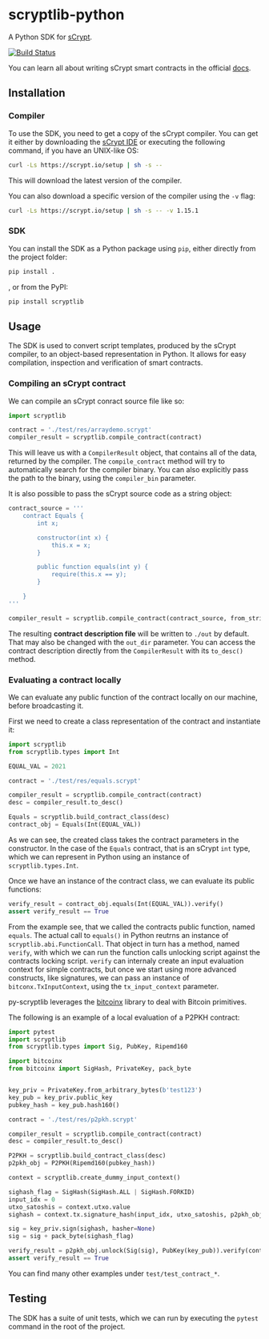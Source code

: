 # scryptlib-python
A Python SDK for [sCrypt](https://scrypt.io/).

[![Build Status](https://app.travis-ci.com/sCrypt-Inc/py-scryptlib.svg?branch=main)](https://travis-ci.com/sCrypt-Inc/py-scryptlib)

You can learn all about writing sCrypt smart contracts in the official [docs](https://scryptdoc.readthedocs.io/en/latest/intro.html).

## Installation

### Compiler

To use the SDK, you need to get a copy of the sCrypt compiler. You can get it either by downloading the [sCrypt IDE](https://scrypt.io/#download) or executing the following command, if you have an UNIX-like OS:
```sh
curl -Ls https://scrypt.io/setup | sh -s --
```

This will download the latest version of the compiler.

You can also download a specific version of the compiler using the `-v` flag:
```sh
curl -Ls https://scrypt.io/setup | sh -s -- -v 1.15.1
```

### SDK

You can install the SDK as a Python package using `pip`, either directly from the project folder:

```sh
pip install .
```

, or from the PyPI:

```sh
pip install scryptlib
```

## Usage

The SDK is used to convert script templates, produced by the sCrypt compiler, to an object-based representation in Python. It allows for easy compilation, inspection and verification of smart contracts.

### Compiling an sCrypt contract

We can compile an sCrypt conract source file like so:

```python
import scryptlib

contract = './test/res/arraydemo.scrypt'
compiler_result = scryptlib.compile_contract(contract)
```

This will leave us with a `CompilerResult` object, that contains all of the data, returned by the compiler.
The `compile_contract` method will try to automatically search for the compiler binary. You can also explicitly pass the path to the binary, using the `compiler_bin` parameter.

It is also possible to pass the sCrypt source code as a string object:

```python
contract_source = '''
    contract Equals {
        int x;

        constructor(int x) {
            this.x = x;
        }

        public function equals(int y) {
            require(this.x == y);
        }

    }
'''

compiler_result = scryptlib.compile_contract(contract_source, from_string=True)
```

The resulting **contract description file** will be written to `./out` by default. That may also be changed with the `out_dir` parameter.
You can access the contract description directly from the `CompilerResult` with its `to_desc()` method.

### Evaluating a contract locally

We can evaluate any public function of the contract locally on our machine, before broadcasting it.

First we need to create a class representation of the contract and instantiate it:

```python
import scryptlib
from scryptlib.types import Int

EQUAL_VAL = 2021

contract = './test/res/equals.scrypt'

compiler_result = scryptlib.compile_contract(contract)
desc = compiler_result.to_desc()

Equals = scryptlib.build_contract_class(desc)
contract_obj = Equals(Int(EQUAL_VAL))
```

As we can see, the created class takes the contract parameters in the constructor. In the case of the `Equals` contract, that is an sCrypt `int` type, which we can represent in Python using an instance of `scryptlib.types.Int`.

Once we have an instance of the contract class, we can evaluate its public functions:

```python
verify_result = contract_obj.equals(Int(EQUAL_VAL)).verify()
assert verify_result == True
```

From the example see, that we called the contracts public function, named `equals`. The actual call to `equals()` in Python reutrns an instance of `scryptlib.abi.FunctionCall`. That object in turn has a method, named `verify`, with which we can run the function calls unlocking script against the contracts locking script.
`verify` can internaly create an input evaluation context for simple contracts, but once we start using more advanced constructs, like signatures, we can pass an instance of `bitconx.TxInputContext`, using the `tx_input_context` parameter.

py-scryptlib leverages the [bitcoinx](https://github.com/kyuupichan/bitcoinX) library to deal with Bitcoin primitives.

The following is an example of a local evaluation of a P2PKH contract:

```python
import pytest
import scryptlib
from scryptlib.types import Sig, PubKey, Ripemd160

import bitcoinx
from bitcoinx import SigHash, PrivateKey, pack_byte


key_priv = PrivateKey.from_arbitrary_bytes(b'test123')
key_pub = key_priv.public_key
pubkey_hash = key_pub.hash160()

contract = './test/res/p2pkh.scrypt'

compiler_result = scryptlib.compile_contract(contract)
desc = compiler_result.to_desc()

P2PKH = scryptlib.build_contract_class(desc)
p2pkh_obj = P2PKH(Ripemd160(pubkey_hash))

context = scryptlib.create_dummy_input_context()

sighash_flag = SigHash(SigHash.ALL | SigHash.FORKID)
input_idx = 0
utxo_satoshis = context.utxo.value
sighash = context.tx.signature_hash(input_idx, utxo_satoshis, p2pkh_obj.locking_script, sighash_flag)

sig = key_priv.sign(sighash, hasher=None)
sig = sig + pack_byte(sighash_flag)

verify_result = p2pkh_obj.unlock(Sig(sig), PubKey(key_pub)).verify(context)
assert verify_result == True
```

You can find many other examples under `test/test_contract_*`.

## Testing

The SDK has a suite of unit tests, which we can run by executing the `pytest` command in the root of the project.
